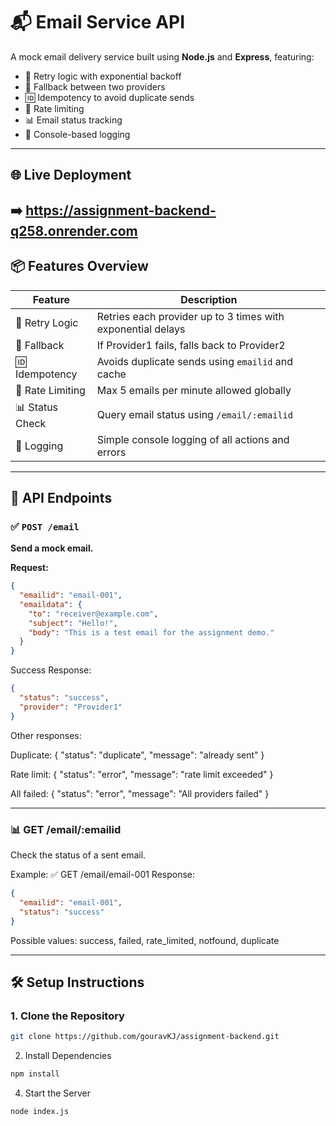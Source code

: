 # 📬 Email Service API 

A mock email delivery service built using **Node.js** and **Express**, featuring:

- 🔁 Retry logic with exponential backoff
- 🔄 Fallback between two providers
- 🆔 Idempotency to avoid duplicate sends
- 🚦 Rate limiting
- 📊 Email status tracking
- 📄 Console-based logging

---

## 🌐 Live Deployment

➡️ https://assignment-backend-q258.onrender.com
---


## 📦 Features Overview

| Feature         | Description |
|----------------|-------------|
| 🔁 Retry Logic  | Retries each provider up to 3 times with exponential delays |
| 🔄 Fallback     | If Provider1 fails, falls back to Provider2 |
| 🆔 Idempotency  | Avoids duplicate sends using `emailid` and cache |
| 🚦 Rate Limiting| Max 5 emails per minute allowed globally |
| 📊 Status Check | Query email status using `/email/:emailid` |
| 📄 Logging      | Simple console logging of all actions and errors |

---

## 🚀 API Endpoints

### ✅ `POST /email`

**Send a mock email.**

**Request:**

```json
{
  "emailid": "email-001",
  "emaildata": {
    "to": "receiver@example.com",
    "subject": "Hello!",
    "body": "This is a test email for the assignment demo."
  }
}
```

Success Response:

```json
{
  "status": "success",
  "provider": "Provider1"
}
```

Other responses:

Duplicate: { "status": "duplicate", "message": "already sent" }

Rate limit: { "status": "error", "message": "rate limit exceeded" }

All failed: { "status": "error", "message": "All providers failed" }

---
### 📊 GET /email/:emailid
Check the status of a sent email.

Example:
✅ GET /email/email-001
Response:

```json
{
  "emailid": "email-001",
  "status": "success"
}
```
Possible values: success, failed, rate_limited, notfound, duplicate

---
## 🛠️ Setup Instructions

### 1. Clone the Repository

```bash
git clone https://github.com/gouravKJ/assignment-backend.git
```
2. Install Dependencies
```bash
npm install
```
4. Start the Server
```bash
node index.js
```


